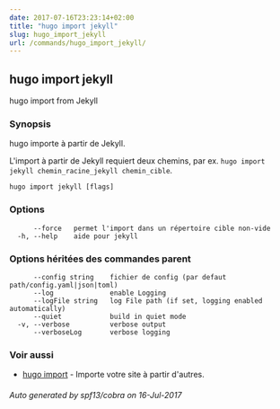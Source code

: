 ```yaml
---
date: 2017-07-16T23:23:14+02:00
title: "hugo import jekyll"
slug: hugo_import_jekyll
url: /commands/hugo_import_jekyll/
---
```

## hugo import jekyll

hugo import from Jekyll

### Synopsis


hugo importe à partir de Jekyll.

L'import à partir de Jekyll requiert deux chemins, par ex. `hugo import jekyll chemin_racine_jekyll chemin_cible`.

```
hugo import jekyll [flags]
```

### Options

```
      --force   permet l'import dans un répertoire cible non-vide
  -h, --help    aide pour jekyll
```

### Options héritées des commandes parent

```
      --config string    fichier de config (par defaut path/config.yaml|json|toml)
      --log              enable Logging
      --logFile string   log File path (if set, logging enabled automatically)
      --quiet            build in quiet mode
  -v, --verbose          verbose output
      --verboseLog       verbose logging
```

### Voir aussi 
* [hugo import](/commands/hugo_import/)	 - Importe votre site à partir d'autres.

###### Auto generated by spf13/cobra on 16-Jul-2017
